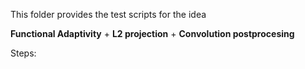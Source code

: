 This folder provides the test scripts for the idea

**Functional Adaptivity** + **L2 projection** + **Convolution postprocesing**

Steps:
